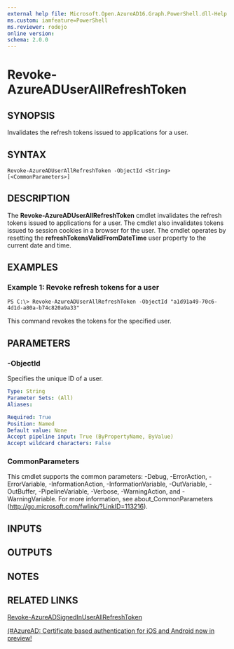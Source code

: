 ```yaml
---
external help file: Microsoft.Open.AzureAD16.Graph.PowerShell.dll-Help.xml
ms.custom: iamfeature=PowerShell
ms.reviewer: rodejo
online version: 
schema: 2.0.0
---
```


# Revoke-AzureADUserAllRefreshToken

## SYNOPSIS
Invalidates the refresh tokens issued to applications for a user. 

## SYNTAX

```
Revoke-AzureADUserAllRefreshToken -ObjectId <String> [<CommonParameters>]
```

## DESCRIPTION
The **Revoke-AzureADUserAllRefreshToken** cmdlet invalidates the refresh tokens issued to applications for a user. 
The cmdlet also invalidates tokens issued to session cookies in a browser for the user. 
The cmdlet operates by resetting the **refreshTokensValidFromDateTime** user property to the current date and time.

## EXAMPLES

### Example 1: Revoke refresh tokens for a user
```
PS C:\> Revoke-AzureADUserAllRefreshToken -ObjectId "a1d91a49-70c6-4d1d-a80a-b74c820a9a33"
```

This command revokes the tokens for the specified user. 

## PARAMETERS

### -ObjectId
Specifies the unique ID of a user. 

```yaml
Type: String
Parameter Sets: (All)
Aliases: 

Required: True
Position: Named
Default value: None
Accept pipeline input: True (ByPropertyName, ByValue)
Accept wildcard characters: False
```

### CommonParameters
This cmdlet supports the common parameters: -Debug, -ErrorAction, -ErrorVariable, -InformationAction, -InformationVariable, -OutVariable, -OutBuffer, -PipelineVariable, -Verbose, -WarningAction, and -WarningVariable. For more information, see about_CommonParameters (<http://go.microsoft.com/fwlink/?LinkID=113216>).

## INPUTS

## OUTPUTS

## NOTES

## RELATED LINKS

[Revoke-AzureADSignedInUserAllRefreshToken](./Revoke-AzureADSignedInUserAllRefreshToken.md)

[(#AzureAD: Certificate based authentication for iOS and Android now in preview!](https://blogs.technet.microsoft.com/enterprisemobility/2016/07/18/azuread-certificate-based-authentication-for-ios-and-android-now-in-preview/)
